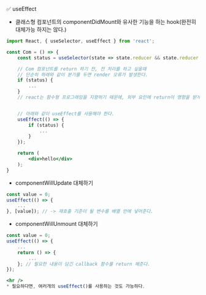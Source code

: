 ✅ useEffect
* 클래스형 컴포넌트의 componentDidMount와 유사한 기능을 하는 hook(완전히 대체가능 하지는 않다.)

```jsx
import React, { useSelector, useEffect } from 'react';

const Com = () => {
    const status = useSelector(state => state.reducer && state.reducer.status);

    // Com 컴포넌트를 return 하기 전, 전 처리를 하고 싶을때 
    // 단순히 하래와 같이 분기를 두면 render 오류가 발생한다.
    if (status) {
        ...
    }
    // react는 함수형 프로그래밍을 지향하기 때문에, 외부 요인에 return이 영향을 받게 되면 오류를 던진다.


    // 아래와 같이 useEffect를 사용해야 한다.
    useEffect(() => {
        if (status) {
            ...
        }
    });

    return (
        <div>hello</div>
    );
}
```

* componentWillUpdate 대체하기
```jsx
const value = 0;
useEffect(() => {
    ...
}, [value]); // -> 재호출 기준이 될 변수를 배열 안에 넣어준다.
```
* componentWillUnmount 대체하기
```jsx
const value = 0;
useEffect(() => {
    ...
    return () => {
        ...
    }; // 필요한 내용이 담긴 callback 함수를 return 해준다.
});

<hr />
* 필요하다면, 여러개의 useEffect()를 사용하는 것도 가능하다.